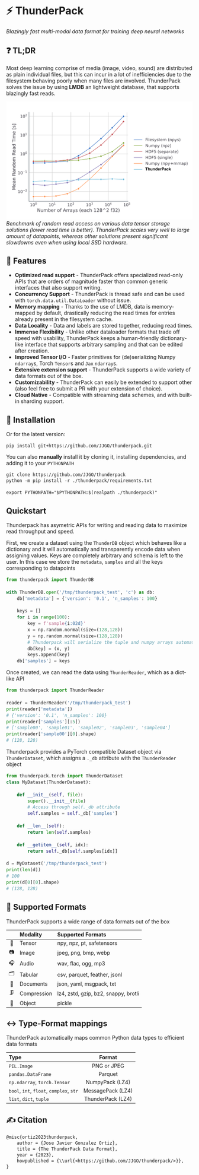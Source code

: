 # ⚡ ThunderPack

_Blazingly fast multi-modal data format for training deep neural networks_

## ❓ TL;DR

Most deep learning comprise of media (image, video, sound) are distributed as plain individual files, but this can incur in a lot of inefficiencies due to the filesystem behaving poorly when many files are involved. ThunderPack solves the issue by using **LMDB** an lightweight database, that supports blazingly fast reads.

![](https://github.com/JJGO/thunderpack/blob/assets/read-time.png)
_Benchmark of random read access on various data tensor storage solutions (lower read time is better). ThunderPack scales very well to large amount of datapoints, whereas other solutions present significant slowdowns even when using local SSD hardware._

## 🌟 Features

- **Optimized read support** - ThunderPack offers specialized read-only APIs that are orders of magnitude faster than common generic interfaces that also support writing.
- **Concurrency Support** - ThunderPack is thread safe and can be used with `torch.data.util.DataLoader` without issue.
- **Memory mapping** - Thanks to the use of LMDB, data is memory-mapped by default, drastically reducing the read times for entries already present in the filesystem cache.
- **Data Locality** - Data and labels are stored together, reducing read times.
- **Immense Flexibility** - Unlike other dataloader formats that trade off speed with usability, ThunderPack keeps a human-friendly dictionary-like interface that supports arbitrary sampling and that can be edited after creation.
- **Improved Tensor I/O** - Faster primitives for (de)serializing Numpy `ndarray`s, Torch `Tensor`s and `Jax` `ndarray`s.
- **Extensive extension support** - ThunderPack supports a wide variety of data formats out of the box.
- **Customizability** - ThunderPack can easily be extended to support other  (also feel free to submit a PR with your extension of choice).
- **Cloud Native** - Compatible with streaming data schemes, and with built-in sharding support.

<!-- ## 🚀 Quickstart -->

## 💾 Installation

<!--
ThunderPack can be installed via `pip`. For the stable version:

```shell
pip install thunderpack
```
-->
Or for the latest version:

```shell
pip install git+https://github.com/JJGO/thunderpack.git
```

You can also **manually** install it by cloning it, installing dependencies, and adding it to your `PYTHONPATH`


```shell
git clone https://github.com/JJGO/thunderpack
python -m pip install -r ./thunderpack/requirements.txt

export PYTHONPATH="$PYTHONPATH:$(realpath ./thunderpack)"
```

## Quickstart

Thunderpack has asymetric APIs for writing and reading data to maximize read throughput and speed.

First, we create a dataset using the `ThunderDB` object which behaves like a dictionary and it will automatically and 
transparently encode data when assigning values. Keys are completely arbitrary and schema is left to the user. 
In this case we store the `metadata`, `samples` and all the keys corresponding to datapoints 

```python
from thunderpack import ThunderDB

with ThunderDB.open('/tmp/thunderpack_test', 'c') as db:
    db['metadata'] = {'version': '0.1', 'n_samples': 100}
    
    keys = []
    for i in range(100):
        key = f'sample{i:02d}'
        x = np.random.normal(size=(128,128))
        y = np.random.normal(size=(128,128))
        # Thunderpack will serialize the tuple and numpy arrays automatically
        db[key] = (x, y) 
        keys.append(key)
    db['samples'] = keys
```

Once created, we can read the data using `ThunderReader`, which as a dict-like API

```python
from thunderpack import ThunderReader

reader = ThunderReader('/tmp/thunderpack_test')
print(reader['metadata'])
# {'version': '0.1', 'n_samples': 100}
print(reader['samples'][:5])
# ['sample00', 'sample01', 'sample02', 'sample03', 'sample04']
print(reader['sample00'][0].shape)
# (128, 128)
```

Thunderpack provides a PyTorch compatible Dataset object via `ThunderDataset`, which 
 assigns a `._db` attribute with the `ThunderReader` object 

```python
from thunderpack.torch import ThunderDataset
class MyDataset(ThunderDataset):
    
    def __init__(self, file):
        super().__init__(file)
        # Access through self._db attribute
        self.samples = self._db['samples']
    
    def __len__(self):
        return len(self.samples)
    
    def __getitem__(self, idx):
        return self._db[self.samples[idx]]

d = MyDataset('/tmp/thunderpack_test')
print(len(d))
# 100
print(d[0][0].shape)
# (128, 128)
```


## 📁 Supported Formats

ThunderPack supports a wide range of data formats out of the box

|  | Modality | Supported Formats |
| :-: | :-- | :-- |
| 🧮 | Tensor | npy, npz, pt, safetensors |
| 📷 | Image | jpeg, png, bmp, webp |
| 🎧 | Audio | wav, flac, ogg, mp3 |
| 🗂️ | Tabular | csv, parquet, feather, jsonl |
| 📄 | Documents | json, yaml, msgpack, txt |
| 🗜️ | Compression | lz4, zstd, gzip, bz2, snappy, brotli |
| 🧸 | Object | pickle |


## ↔ Type-Format mappings

ThunderPack automatically maps common Python data types to efficient data formats

| Type | Format |
|:-- | :--: |
| `PIL.Image` | PNG or JPEG |
| `pandas.DataFrame` | Parquet |
| `np.ndarray`, `torch.Tensor` | NumpyPack (LZ4) |
| `bool`, `int`, `float`, `complex`, `str` | MessagePack (LZ4) |
| `list`, `dict`, `tuple` | ThunderPack (LZ4) |


<!-- ## Performance Benchmarks

>>> Compare loading times of Miniplaces, OxfordFlowers, ImageNet, OASIS3d

## Tutorial

#### 1. Writing a dataset

#### 2. Reading a dataset

#### 3. Creating a PyTorch wrapper

#### 4. Defining a custom format  -->

## ✍️ Citation

```
@misc{ortiz2023thunderpack,
    author = {Jose Javier Gonzalez Ortiz},
    title = {The ThunderPack Data Format},
    year = {2023},
    howpublished = {\\url{<https://github.com/JJGO/thunderpack/>}},
}
```
